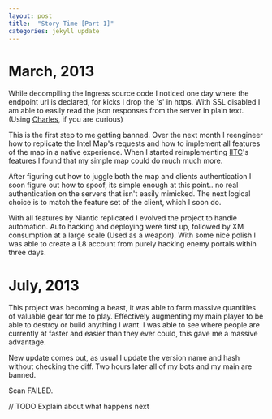 ```yaml
---
layout: post
title:  "Story Time [Part 1]"
categories: jekyll update
---
```


March, 2013
===

While decompiling the Ingress source code I noticed one day where the endpoint url is declared, for kicks I drop the 's' in https. With SSL disabled I am able to easily read the json responses from the server in plain text. (Using [Charles](http://www.charlesproxy.com/), if you are curious)

This is the first step to me getting banned. Over the next month I reengineer how to replicate the Intel Map's requests and how to implement all features of the map in a native experience. When I started reimplementing [IITC](http://iitc.jonatkins.com/)'s features I found that my simple map could do much much more.

After figuring out how to juggle both the map and clients authentication I soon figure out how to spoof, its simple enough at this point.. no real authentication on the servers that isn't easily mimicked. The next logical choice is to match the feature set of the client, which I soon do.

With all features by Niantic replicated I evolved the project to handle automation. Auto hacking and deploying were first up, followed by XM consumption at a large scale (Used as a weapon). With some nice polish I was able to create a L8 account from purely hacking enemy portals within three days.

July, 2013
===

This project was becoming a beast, it was able to farm massive quantities of valuable gear for me to play. Effectively augmenting my main player to be able to destroy or build anything I want. I was able to see where people are currently at faster and easier than they ever could, this gave me a massive advantage.

New update comes out, as usual I update the version name and hash without checking the diff. Two hours later all of my bots and my main are banned.

Scan FAILED.

// TODO Explain about what happens next
